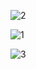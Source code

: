 
![2](https://github.com/Ouassen123/TP-MicroServices/assets/104273085/003ff9f6-8fd9-4333-a3d7-aeec96b154d2)

![1](https://github.com/Ouassen123/TP-MicroServices/assets/104273085/457e7801-618a-44b8-ad56-6c1d8593ab06)


![3](https://github.com/Ouassen123/TP-MicroServices/assets/104273085/130e237f-198d-4b62-a4c7-15015f98e07b)

